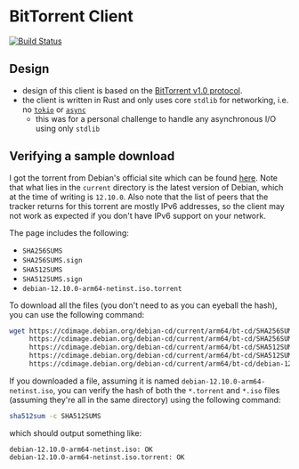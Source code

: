 # BitTorrent Client

[![Build Status](https://github.com/hz2/bt/actions/workflows/ci.yml/badge.svg)](https://github.com/h2z/bt/actions/workflows/ci.yml)

## Design

- design of this client is based on the [BitTorrent v1.0 protocol](https://wiki.theory.org/BitTorrentSpecification).
- the client is written in Rust and only uses core `stdlib` for networking, i.e. no [`tokio`](https://docs.rs/tokio/latest/tokio/) or [`async`](https://doc.rust-lang.org/std/keyword.async.html)
  - this was for a personal challenge to handle any asynchronous I/O using only `stdlib`

## Verifying a sample download

I got the torrent from Debian's official site which can be found [here](https://cdimage.debian.org/debian-cd/current/arm64/bt-cd/).
Note that what lies in the `current` directory is the latest version of Debian, which at the time of writing is `12.10.0`.
Also note that the list of peers that the tracker returns for this torrent are mostly IPv6 addresses, so the client
may not work as expected if you don't have IPv6 support on your network.

The page includes the following:

- `SHA256SUMS`
- `SHA256SUMS.sign`
- `SHA512SUMS`
- `SHA512SUMS.sign`
- `debian-12.10.0-arm64-netinst.iso.torrent`

To download all the files (you don't need to as you can eyeball the hash), you can use the following command:

```bash
wget https://cdimage.debian.org/debian-cd/current/arm64/bt-cd/SHA256SUMS \
     https://cdimage.debian.org/debian-cd/current/arm64/bt-cd/SHA256SUMS.sign \
     https://cdimage.debian.org/debian-cd/current/arm64/bt-cd/SHA512SUMS \
     https://cdimage.debian.org/debian-cd/current/arm64/bt-cd/SHA512SUMS.sign \
     https://cdimage.debian.org/debian-cd/current/arm64/bt-cd/debian-12.10.0-arm64-netinst.iso.torrent
```

If you downloaded a file, assuming it is named `debian-12.10.0-arm64-netinst.iso`, you can verify the hash of both
the `*.torrent` and `*.iso` files (assuming they're all in the same directory) using the following command:

```bash
sha512sum -c SHA512SUMS
```

which should output something like:

```text
debian-12.10.0-arm64-netinst.iso: OK
debian-12.10.0-arm64-netinst.iso.torrent: OK
```
